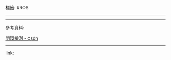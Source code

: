 標籤: #ROS 

---



---

參考資料:

[閉環檢測 - csdn](https://blog.csdn.net/u010128736/article/details/53409199)

---

link:

